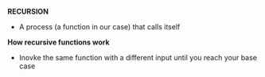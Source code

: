**RECURSION**
- A process (a function in our case) that calls itself

**How recursive functions work**
- Inovke the same function with a different input until you reach your base case